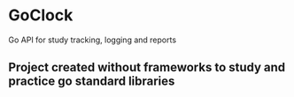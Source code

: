 # GoClock
Go API for study tracking, logging and reports

## Project created without frameworks to study and practice go standard libraries
